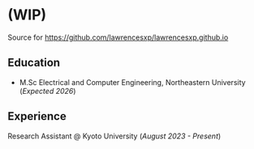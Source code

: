 # (WIP)
Source for https://github.com/lawrencesxp/lawrencesxp.github.io

## Education
- M.Sc Electrical and Computer Engineering, Northeastern University (_Expected 2026_)

## Experience
Research Assistant @ Kyoto University (_August 2023 - Present_)
